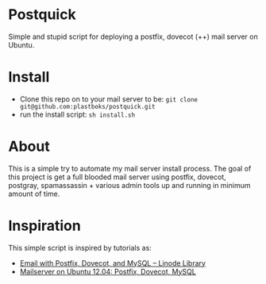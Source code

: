 Postquick
=========

Simple and stupid script for deploying a postfix, dovecot (++) mail server on Ubuntu.

Install
=======
  * Clone this repo on to your mail server to be: `git clone git@github.com:plastboks/postquick.git`
  * run the install script: `sh install.sh`

About
=====

This is a simple try to automate my mail server install process. The goal of this project is get a full blooded mail server using postfix, dovecot, postgray, spamassassin + various admin tools up and running in minimum amount of time.

Inspiration 
===========

This simple script is inspired by tutorials as:
  * [Email with Postfix, Dovecot, and MySQL – Linode Library](https://library.linode.com/email/postfix/postfix2.9.6-dovecot2.0.19-mysql)
  * [Mailserver on Ubuntu 12.04: Postfix, Dovecot, MySQL](https://www.exratione.com/2012/05/a-mailserver-on-ubuntu-1204-postfix-dovecot-mysql/)
